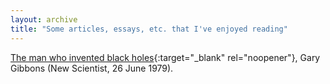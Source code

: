 ```yaml
---
layout: archive
title: "Some articles, essays, etc. that I've enjoyed reading"
---
```



[The man who invented black holes](https://drive.google.com/file/d/1u7Y6gFqZwb75FSdEb_OwvyNoQL3uoSxb/view?usp=sharing){:target="_blank" rel="noopener"}, Gary Gibbons (New Scientist, 26 June 1979).


